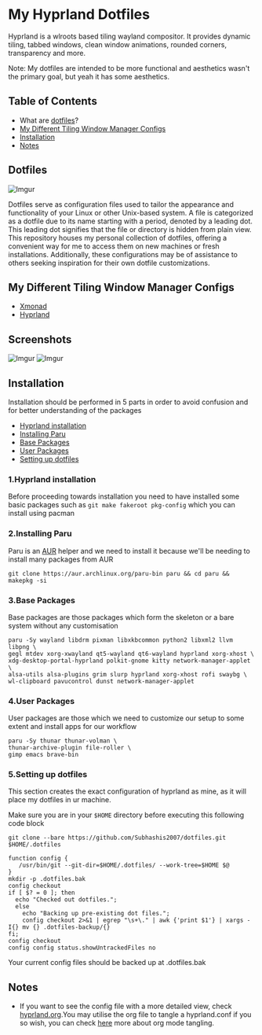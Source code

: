 # My Hyprland Dotfiles
Hyprland is a wlroots based tiling wayland compositor. It provides dynamic tiling, tabbed windows, clean window animations, rounded corners, transparency and more. 

Note: My dotfiles are intended to be more functional and aesthetics wasn't the primary goal, but yeah it has some aesthetics.

## Table of Contents
- What are [dotfiles](#Dotfiles)?
- [My Different Tiling Window Manager Configs ](#My-Different-Tiling-Window-Manager-Configs)
- [Installation](#Installation)
- [Notes](#Notes)

## Dotfiles

![Imgur](https://i.imgur.com/Hod6xSg.png)

Dotfiles serve as configuration files used to tailor the appearance and functionality of your Linux or other Unix-based system. A file is categorized as a dotfile due to its name starting with a period, denoted by a leading dot. This leading dot signifies that the file or directory is hidden from plain view. This repository houses my personal collection of dotfiles, offering a convenient way for me to access them on new machines or fresh installations. Additionally, these configurations may be of assistance to others seeking inspiration for their own dotfile customizations.

## My Different Tiling Window Manager Configs 

- [Xmonad](https://github.com/subhashis2007/dotfiles/tree/Xmonad) 
- [Hyprland](https://github.com/subhashis2007/dotfiles/tree/Hyprland)

## Screenshots

![Imgur](https://i.imgur.com/y8f3spb.png) ![Imgur](https://i.imgur.com/SIHOWKH.png)


## Installation
Installation should be performed in 5 parts in order to avoid confusion and for better understanding of the packages

-  [Hyprland installation](#1hyprland-installation)
-  [Installing Paru](#2installing-Paru)
-  [Base Packages](#3base-packages)
-  [User Packages](#4user-uackages)
-  [Setting up dotfiles](#5setting-up-dotfiles)

### 1.Hyprland installation
Before proceeding towards installation you need to have installed some basic packages such as `git make fakeroot pkg-config` which you can install using pacman
### 2.Installing Paru
Paru is an [AUR](https://aur.archlinux.org/) helper and we need to install it because we'll be needing to install many packages from AUR 

```
git clone https://aur.archlinux.org/paru-bin paru && cd paru && makepkg -si
```
### 3.Base Packages
Base packages are those packages which form the skeleton or a bare system without any customisation

```
paru -Sy wayland libdrm pixman libxkbcommon python2 libxml2 llvm libpng \
gegl mtdev xorg-xwayland qt5-wayland qt6-wayland hyprland xorg-xhost \
xdg-desktop-portal-hyprland polkit-gnome kitty network-manager-applet \
alsa-utils alsa-plugins grim slurp hyprland xorg-xhost rofi swaybg \
wl-clipboard pavucontrol dunst network-manager-applet 

```
### 4.User Packages
User packages are those which we need to customize our setup to some extent and install apps for our workflow

```
paru -Sy thunar thunar-volman \
thunar-archive-plugin file-roller \
gimp emacs brave-bin
```

### 5.Setting up dotfiles
This section creates the exact configuration of hyprland as mine, as it will place my dotfiles in ur machine.

Make sure you are in your  `$HOME` directory before executing this following code block

```
git clone --bare https://github.com/Subhashis2007/dotfiles.git $HOME/.dotfiles

function config {
   /usr/bin/git --git-dir=$HOME/.dotfiles/ --work-tree=$HOME $@
}
mkdir -p .dotfiles.bak
config checkout
if [ $? = 0 ]; then
  echo "Checked out dotfiles.";
  else
    echo "Backing up pre-existing dot files.";
    config checkout 2>&1 | egrep "\s+\." | awk {'print $1'} | xargs -I{} mv {} .dotfiles-backup/{}
fi;
config checkout
config config status.showUntrackedFiles no

```

Your current config files should be backed up at .dotfiles.bak

## Notes
- If you want to see the config file with a more detailed view, check [hyprland.org](https://github.com/Subhashis2007/dotfiles/blob/Hyprland/.config/hypr/hyprland.org).You may utilise the org file to tangle a hyprland.conf if you so wish, you can check [here](https://orgmode.org/manual/Extracting-Source-Code.html) more about org mode tangling.


